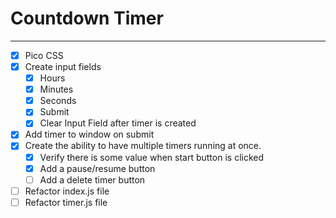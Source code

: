 # Countdown Timer
---

- [x] Pico CSS
- [x] Create input fields
  - [x] Hours
  - [x] Minutes
  - [x] Seconds
  - [x] Submit
  - [x] Clear Input Field after timer is created
- [x] Add timer to window on submit
- [x] Create the ability to have multiple timers running at once.
  - [x] Verify there is some value when start button is clicked
  - [x] Add a pause/resume button
  - [ ] Add a delete timer button
- [ ] Refactor index.js file
- [ ] Refactor timer.js file